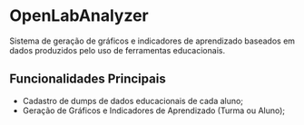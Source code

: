 # OpenLabAnalyzer

Sistema de geração de gráficos e indicadores de aprendizado baseados em dados produzidos pelo uso de ferramentas educacionais.

## Funcionalidades Principais
- Cadastro de dumps de dados educacionais de cada aluno;
- Geração de Gráficos e Indicadores de Aprendizado (Turma ou Aluno);
